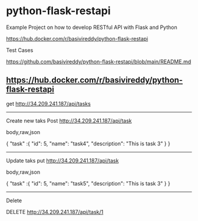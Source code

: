 # python-flask-restapi
Example Project on how to develop RESTful API with Flask and Python



https://hub.docker.com/r/basivireddy/python-flask-restapi


Test Cases

https://github.com/basivireddy/python-flask-restapi/blob/main/README.md

https://hub.docker.com/r/basivireddy/python-flask-restapi
------------------------------------------------
get http://34.209.241.187/api/tasks

-----------------------------------------------
Create new taks
Post http://34.209.241.187/api/task

body,raw,json

{
"task" :{
    "id": 5,
    "name": "task4",
    "description": "This is task 3"
}
}

------------------------
Update taks
put http://34.209.241.187/api/task

body,raw,json

{
"task" :{
    "id": 5,
    "name": "task5",
    "description": "This is task 3"
}
}


--------
Delete

DELETE http://34.209.241.187/api/task/1




